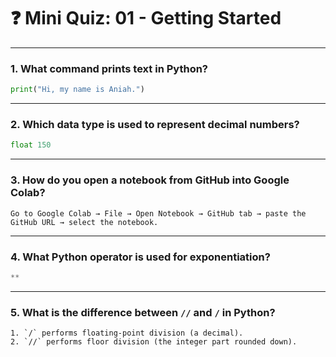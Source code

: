 # ❓ Mini Quiz: 01 - Getting Started

---

### 1. What command prints text in Python?
```python
print("Hi, my name is Aniah.")
```

---

### 2. Which data type is used to represent decimal numbers?
```python
float 150
```

---

### 3. How do you open a notebook from GitHub into Google Colab?
```text
Go to Google Colab → File → Open Notebook → GitHub tab → paste the GitHub URL → select the notebook.

```

---

### 4. What Python operator is used for exponentiation?
```python
**
```

---

### 5. What is the difference between `//` and `/` in Python?
```text
1. `/` performs floating-point division (a decimal).
2. `//` performs floor division (the integer part rounded down).

```